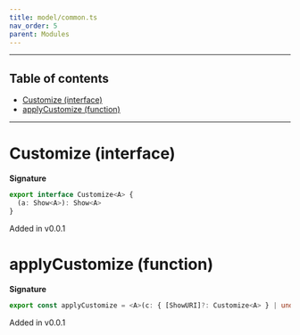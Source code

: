 ```yaml
---
title: model/common.ts
nav_order: 5
parent: Modules
---
```


---

<h2 class="text-delta">Table of contents</h2>

- [Customize (interface)](#customize-interface)
- [applyCustomize (function)](#applycustomize-function)

---

# Customize (interface)

**Signature**

```ts
export interface Customize<A> {
  (a: Show<A>): Show<A>
}
```

Added in v0.0.1

# applyCustomize (function)

**Signature**

```ts
export const applyCustomize = <A>(c: { [ShowURI]?: Customize<A> } | undefined) => ...
```

Added in v0.0.1

